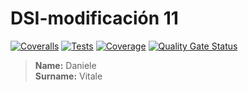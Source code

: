 # DSI-modificación 11
[![Coveralls](https://github.com/DanyVitale/modi11/actions/workflows/coveralls.yml/badge.svg)](https://github.com/DanyVitale/modi11/actions/workflows/coveralls.yml)
[![Tests](https://github.com/DanyVitale/DSI-modi7/actions/workflows/node.js.yml/badge.svg)](https://github.com/DanyVitale/DSI-modi7/actions/workflows/node.js.yml)
[![Coverage](https://sonarcloud.io/api/project_badges/measure?project=DanyVitale_modi9&metric=coverage)](https://sonarcloud.io/summary/new_code?id=DanyVitale_modi9)
[![Quality Gate Status](https://sonarcloud.io/api/project_badges/measure?project=DanyVitale_modi9&metric=alert_status)](https://sonarcloud.io/summary/new_code?id=DanyVitale_modi9)


> **Name:** Daniele  
> **Surname:** Vitale
